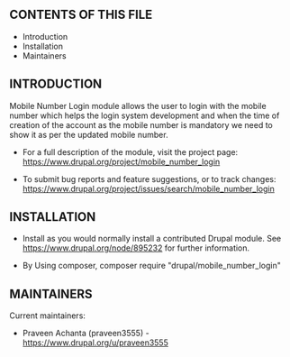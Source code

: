 CONTENTS OF THIS FILE
---------------------

 * Introduction
 * Installation
 * Maintainers


INTRODUCTION
------------

Mobile Number Login module allows the user to login with the mobile number
which helps the login system development and when the time of creation of the
account as the mobile number is mandatory we need to show it as per the 
updated mobile number.

 * For a full description of the module, visit the project page:
   https://www.drupal.org/project/mobile_number_login

 * To submit bug reports and feature suggestions, or to track changes:
   https://www.drupal.org/project/issues/search/mobile_number_login



INSTALLATION
------------

 * Install as you would normally install a contributed Drupal module.
   See https://www.drupal.org/node/895232 for further information.
   
 * By Using composer, composer require "drupal/mobile_number_login"


MAINTAINERS
-----------

Current maintainers:
 * Praveen Achanta (praveen3555) - https://www.drupal.org/u/praveen3555
